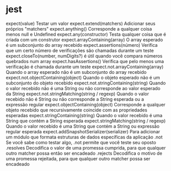 # jest

expect(value)	Testar um valor
expect.extend(matchers)	Adicionar seus próprios "matchers"
expect.anything()	Corresponde a qualquer coisa menos null e Undefined
expect.any(constructor)	Testa qualquer coisa que é criada com um construtor
expect.arrayContaining(array)	O array esperado é um subconjunto do array recebido
expect.assertions(número)	Verifica que um certo número de verificações são chamadas durante um teste
expect.closeTo(number, numDigits?)	é útil quando você compara números quebrados num array
expect.hasAssertions()	Verifica que pelo menos uma verificação é chamada durante um teste
expect.not.arrayContaining(array)	Quando o array esperado não é um subconjunto do array recebido
expect.not.objectContaining(object)	Quando o objeto esperado não é um subconjunto do objeto recebido
expect.not.stringContaining(string)	Quando o valor recebido não é uma String ou não corresponde ao valor esperado da String
expect.not.stringMatching(string / regexp)	Quando o valor recebido não é String ou não corresponde a String esperada ou a expressão regular
expect.objectContaining(object)	Corresponde a qualquer objeto recebido que recursivamente coincide com as propriedades esperadas
expect.stringContaining(string)	Quando o valor recebido é uma String que contém a String esperada
expect.stringMatching(string / regexp)	Quando o valor recebido é uma String que contém a String ou expressão regular esperada
expect.addSnapshotSerializer(serializer)	Para adicionar um módulo que formata estruturas de dados específicas da aplicação
.not	Se você sabe como testar algo, .not permite que você teste seu oposto
.resolves	Decodifica o valor de uma promessa cumprida, para que qualquer outro matcher possa então ser encadeado
.rejects	Decodifica o motivo de uma promessa rejeitada, para que qualquer outro matcher possa ser encadeado
